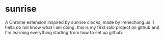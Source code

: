 # sunrise
A Chrome extension inspired by sunrise clocks, made by irenechung.us.
I hella do not know what I am doing. this is my first solo project on github and I'm learning everything starting from how to set up github.